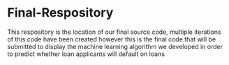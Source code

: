 # Final-Respository
This respository is the location of our final source code, multiple iterations of this code have been created however 
this is the final code that will be submitted to display the machine learning algorithm we developed in order to 
predict whether loan applicants will default on loans
